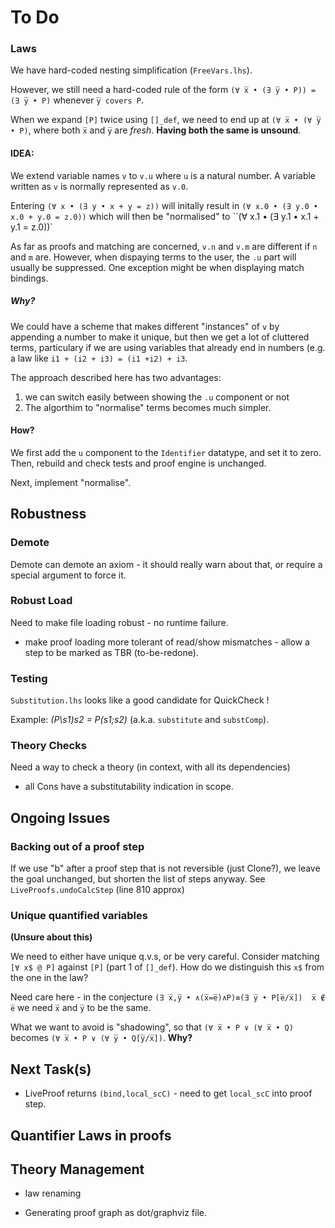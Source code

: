 # To Do

### Laws

We have hard-coded nesting simplification (`FreeVars.lhs`).

However, we still need a hard-coded rule of the form `(∀ x̅ • (∃ y̅ • P)) = (∃ y̅ • P)` whenever `y̅ covers P`.

When we expand `[P]` twice using `[]_def`, 
we need to end up at `(∀ x̅ • (∀ y̅ • P)`, 
where both `x̅` and `y̅`
are *fresh*.
**Having both the same is unsound**.

#### IDEA:

We extend variable names `v` to `v.u` where `u` is a natural number. 
A variable written as `v` is normally represented as `v.0`.

Entering `(∀ x • (∃ y • x + y = z))` will initally result in `(∀ x.0 • (∃ y.0 • x.0 + y.0 = z.0))`
which will then be "normalised" to ``(∀ x.1 • (∃ y.1 • x.1 + y.1 = z.0))`

As far as proofs and matching are concerned, `v.n` and `v.m` are different if `n` and `m` are.
However, when dispaying terms to the user, the `.u` part will usually be suppressed.
One exception might be when displaying match bindings.

##### Why?

We could have a scheme that makes different "instances" of `v` by appending a number to make it unique,
but then we get a lot of cluttered terms, particulary if we are using variables that already end in numbers
(e.g. a law like `i1 + (i2 + i3) = (i1 +i2) + i3`.

The approach described here has two advantages:

1. we can switch easily between showing the `.u` component or not
2. The algorthim to "normalise" terms becomes much simpler. 

#### How?

We first add the `u` component to the `Identifier` datatype, and set it to zero.
Then, rebuild and check tests and proof engine is unchanged.

Next, implement "normalise".

## Robustness

### Demote

 Demote can demote an axiom - it should really warn about that, or require a special argument to force it.

### Robust Load
Need to make file loading robust - no runtime failure.

* make proof loading more tolerant of read/show mismatches - allow a step to be marked as TBR (to-be-redone).

### Testing

`Substitution.lhs` looks like a good candidate for QuickCheck !

Example:  *(P\s1)s2 = P(s1;s2)* (a.k.a. `substitute` and `substComp`).

### Theory Checks

Need a way to check a theory (in context, with all its dependencies)

* all Cons have a substitutability indication in scope.

## Ongoing Issues

### Backing out of a proof step

If we use "b" after a proof step that is not reversible (just Clone?), we leave the goal unchanged,
but shorten the list of steps anyway. See `LiveProofs.undoCalcStep` (line 810 approx)

### Unique quantified variables

**(Unsure about this)**

We need to either have unique q.v.s, or be very careful. Consider matching `[∀ x$ @ P]`  against `[P]` (part 1 of `[]_def`). How do we distinguish this `x$` from the one in the law?

Need care here - in the conjecture
 `(∃ x̅,y̅ • ∧(x̅=e̅)∧P)≡(∃ y̅ • P[e̅/x̅])  x̅ ∉ e̅` 
we need `x̅` and `y̅` to be the same.

What we want to avoid is "shadowing", 
so that `(∀ x̅ • P ∨ (∀ x̅ • Q)`
becomes `(∀ x̅ • P ∨ (∀ y̅ • Q[y̅/x̅])`. **Why?**

## Next Task(s)


 
* LiveProof returns `(bind,local_scC)` - need to get `local_scC` into proof step.




## Quantifier Laws in proofs

## Theory Management

* law renaming

* Generating proof graph as dot/graphviz file.
 